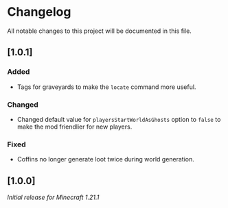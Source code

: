 # Changelog

All notable changes to this project will be documented in this file.

## [1.0.1]

### Added

- Tags for graveyards to make the `locate` command more useful.

### Changed

- Changed default value for `playersStartWorldAsGhosts` option to `false` to make the mod friendlier for new players.

### Fixed

- Coffins no longer generate loot twice during world generation.

## [1.0.0]

_Initial release for Minecraft 1.21.1_